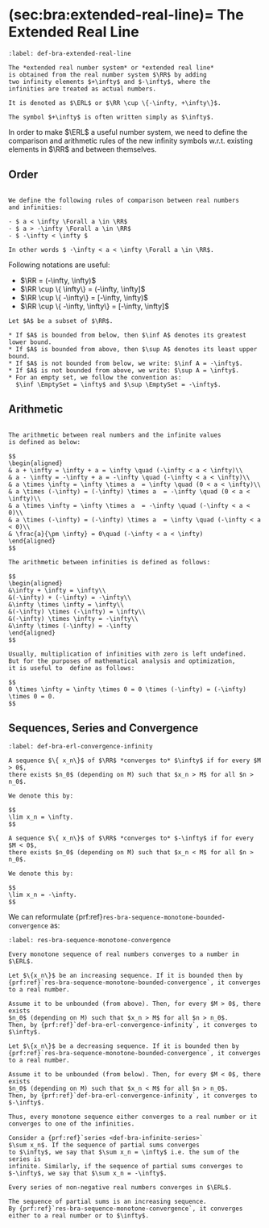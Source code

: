 (sec:bra:extended-real-line)=
The Extended Real Line
=========================

```{prf:definition} Extended real line
:label: def-bra-extended-real-line

The *extended real number system* or *extended real line* 
is obtained from the real number system $\RR$ by adding 
two infinity elements $+\infty$ and $-\infty$, where the
infinities are treated as actual numbers. 

It is denoted as $\ERL$ or $\RR \cup \{-\infty, +\infty\}$.

The symbol $+\infty$ is often written simply as $\infty$.
```

In order to make $\ERL$ a useful number system, we need
to define the comparison and arithmetic rules of the new
infinity symbols w.r.t. existing elements in $\RR$ and between
themselves.

## Order

```{prf:definition} Extended valued comparison rules

We define the following rules of comparison between real numbers
and infinities:

- $ a < \infty \Forall a \in \RR$
- $ a > -\infty \Forall a \in \RR$
- $ -\infty < \infty $

In other words $ -\infty < a < \infty \Forall a \in \RR$.
```

Following notations are useful:

- $\RR = (-\infty, \infty)$
- $\RR \cup \{ \infty\} = (-\infty, \infty]$
- $\RR \cup \{ -\infty\} = [-\infty, \infty)$
- $\RR \cup \{ -\infty, \infty\} = [-\infty, \infty]$


```{prf:definition} Infimum and supremum in extended real line
Let $A$ be a subset of $\RR$.

* If $A$ is bounded from below, then $\inf A$ denotes its greatest lower bound.
* If $A$ is bounded from above, then $\sup A$ denotes its least upper bound.
* If $A$ is not bounded from below, we write: $\inf A = -\infty$.
* If $A$ is not bounded from above, we write: $\sup A = \infty$.
* For an empty set, we follow the convention as: 
  $\inf \EmptySet = \infty$ and $\sup \EmptySet = -\infty$.
```

## Arithmetic

```{prf:definition} Extended valued arithmetic

The arithmetic between real numbers and the infinite values
is defined as below:

$$
\begin{aligned}
& a + \infty = \infty + a = \infty \quad (-\infty < a < \infty)\\
& a - \infty = -\infty + a = -\infty \quad (-\infty < a < \infty)\\
& a \times \infty = \infty \times a  = \infty \quad (0 < a < \infty)\\
& a \times (-\infty) = (-\infty) \times a  = -\infty \quad (0 < a < \infty)\\
& a \times \infty = \infty \times a  = -\infty \quad (-\infty < a < 0)\\
& a \times (-\infty) = (-\infty) \times a  = \infty \quad (-\infty < a < 0)\\
& \frac{a}{\pm \infty} = 0\quad (-\infty < a < \infty)
\end{aligned}
$$

The arithmetic between infinities is defined as follows:

$$
\begin{aligned}
&\infty + \infty = \infty\\
&(-\infty) + (-\infty) = -\infty\\
&\infty \times \infty = \infty\\
&(-\infty) \times (-\infty) = \infty\\
&(-\infty) \times \infty = -\infty\\
&\infty \times (-\infty) = -\infty
\end{aligned}
$$

Usually, multiplication of infinities with zero is left undefined.
But for the purposes of mathematical analysis and optimization, 
it is useful to  define as follows: 

$$
0 \times \infty = \infty \times 0 = 0 \times (-\infty) = (-\infty) \times 0 = 0.
$$
```


## Sequences, Series and Convergence

```{prf:definition} Convergence to infinities
:label: def-bra-erl-convergence-infinity

A sequence $\{ x_n\}$ of $\RR$ *converges to* $\infty$ if for every $M > 0$,
there exists $n_0$ (depending on M) such that $x_n > M$ for all $n > n_0$.

We denote this by:

$$
\lim x_n = \infty.
$$

A sequence $\{ x_n\}$ of $\RR$ *converges to* $-\infty$ if for every $M < 0$,
there exists $n_0$ (depending on M) such that $x_n < M$ for all $n > n_0$.

We denote this by:

$$
\lim x_n = -\infty.
$$
```

We can reformulate {prf:ref}`res-bra-sequence-monotone-bounded-convergence` as:

```{prf:theorem} Convergence of monotone sequences
:label: res-bra-sequence-monotone-convergence

Every monotone sequence of real numbers converges to a number in $\ERL$.
```

```{prf:proof}
Let $\{x_n\}$ be an increasing sequence. If it is bounded then by
{prf:ref}`res-bra-sequence-monotone-bounded-convergence`, it converges
to a real number. 

Assume it to be unbounded (from above). Then, for every $M > 0$, there exists
$n_0$ (depending on M) such that $x_n > M$ for all $n > n_0$.
Then, by {prf:ref}`def-bra-erl-convergence-infinity`, it converges to
$\infty$.

Let $\{x_n\}$ be a decreasing sequence. If it is bounded then by
{prf:ref}`res-bra-sequence-monotone-bounded-convergence`, it converges
to a real number. 

Assume it to be unbounded (from below). Then, for every $M < 0$, there exists
$n_0$ (depending on M) such that $x_n < M$ for all $n > n_0$.
Then, by {prf:ref}`def-bra-erl-convergence-infinity`, it converges to
$-\infty$.

Thus, every monotone sequence either converges to a real number or it
converges to one of the infinities.
```

```{prf:remark}
Consider a {prf:ref}`series <def-bra-infinite-series>`
$\sum x_n$. If the sequence of partial sums converges
to $\infty$, we say that $\sum x_n = \infty$ i.e. the sum of the series is
infinite. Similarly, if the sequence of partial sums converges to 
$-\infty$, we say that $\sum x_n = -\infty$.
```

```{prf:remark}
Every series of non-negative real numbers converges in $\ERL$.
```

```{prf:proof}
The sequence of partial sums is an increasing sequence. 
By {prf:ref}`res-bra-sequence-monotone-convergence`, it converges
either to a real number or to $\infty$.
```


